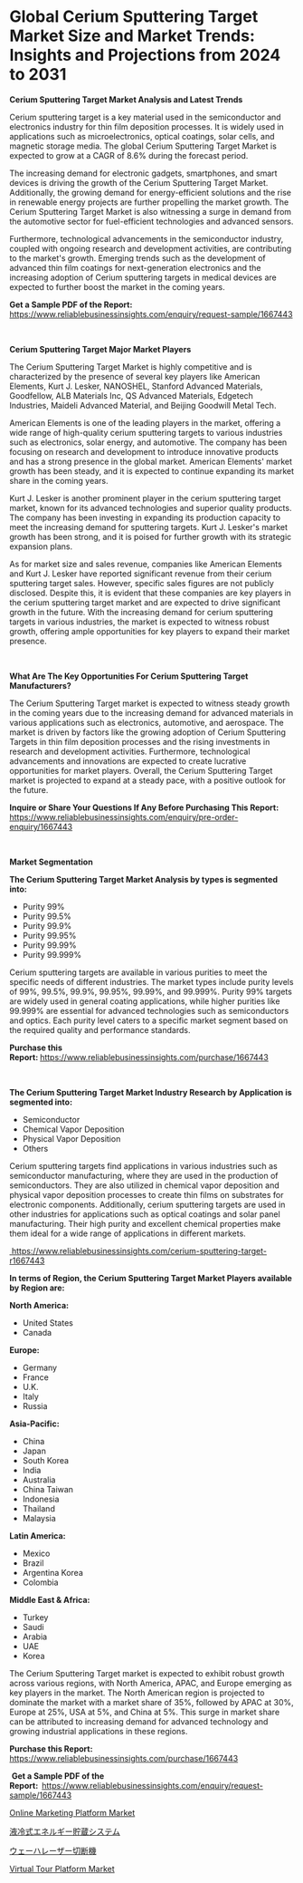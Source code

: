 <p><h1>Global Cerium Sputtering Target Market Size and Market Trends: Insights and Projections from 2024 to 2031</h1></p><p><strong>Cerium Sputtering Target Market Analysis and Latest Trends</strong></p>
<p><p>Cerium sputtering target is a key material used in the semiconductor and electronics industry for thin film deposition processes. It is widely used in applications such as microelectronics, optical coatings, solar cells, and magnetic storage media. The global Cerium Sputtering Target Market is expected to grow at a CAGR of 8.6% during the forecast period.</p><p>The increasing demand for electronic gadgets, smartphones, and smart devices is driving the growth of the Cerium Sputtering Target Market. Additionally, the growing demand for energy-efficient solutions and the rise in renewable energy projects are further propelling the market growth. The Cerium Sputtering Target Market is also witnessing a surge in demand from the automotive sector for fuel-efficient technologies and advanced sensors.</p><p>Furthermore, technological advancements in the semiconductor industry, coupled with ongoing research and development activities, are contributing to the market's growth. Emerging trends such as the development of advanced thin film coatings for next-generation electronics and the increasing adoption of Cerium sputtering targets in medical devices are expected to further boost the market in the coming years.</p></p>
<p><strong>Get a Sample PDF of the Report:&nbsp;</strong> <a href="https://www.reliablebusinessinsights.com/enquiry/request-sample/1667443">https://www.reliablebusinessinsights.com/enquiry/request-sample/1667443</a></p>
<p>&nbsp;</p>
<p><strong>Cerium Sputtering Target Major Market Players</strong></p>
<p><p>The Cerium Sputtering Target Market is highly competitive and is characterized by the presence of several key players like American Elements, Kurt J. Lesker, NANOSHEL, Stanford Advanced Materials, Goodfellow, ALB Materials Inc, QS Advanced Materials, Edgetech Industries, Maideli Advanced Material, and Beijing Goodwill Metal Tech.</p><p>American Elements is one of the leading players in the market, offering a wide range of high-quality cerium sputtering targets to various industries such as electronics, solar energy, and automotive. The company has been focusing on research and development to introduce innovative products and has a strong presence in the global market. American Elements' market growth has been steady, and it is expected to continue expanding its market share in the coming years.</p><p>Kurt J. Lesker is another prominent player in the cerium sputtering target market, known for its advanced technologies and superior quality products. The company has been investing in expanding its production capacity to meet the increasing demand for sputtering targets. Kurt J. Lesker's market growth has been strong, and it is poised for further growth with its strategic expansion plans.</p><p>As for market size and sales revenue, companies like American Elements and Kurt J. Lesker have reported significant revenue from their cerium sputtering target sales. However, specific sales figures are not publicly disclosed. Despite this, it is evident that these companies are key players in the cerium sputtering target market and are expected to drive significant growth in the future. With the increasing demand for cerium sputtering targets in various industries, the market is expected to witness robust growth, offering ample opportunities for key players to expand their market presence.</p></p>
<p>&nbsp;</p>
<p><strong>What Are The Key Opportunities For Cerium Sputtering Target Manufacturers?</strong></p>
<p><p>The Cerium Sputtering Target market is expected to witness steady growth in the coming years due to the increasing demand for advanced materials in various applications such as electronics, automotive, and aerospace. The market is driven by factors like the growing adoption of Cerium Sputtering Targets in thin film deposition processes and the rising investments in research and development activities. Furthermore, technological advancements and innovations are expected to create lucrative opportunities for market players. Overall, the Cerium Sputtering Target market is projected to expand at a steady pace, with a positive outlook for the future.</p></p>
<p><strong>Inquire or Share Your Questions If Any Before Purchasing This Report:</strong> <a href="https://www.reliablebusinessinsights.com/enquiry/pre-order-enquiry/1667443">https://www.reliablebusinessinsights.com/enquiry/pre-order-enquiry/1667443</a></p>
<p>&nbsp;</p>
<p><strong>Market Segmentation</strong></p>
<p><strong>The Cerium Sputtering Target Market Analysis by types is segmented into:</strong></p>
<p><ul><li>Purity 99%</li><li>Purity 99.5%</li><li>Purity 99.9%</li><li>Purity 99.95%</li><li>Purity 99.99%</li><li>Purity 99.999%</li></ul></p>
<p><p>Cerium sputtering targets are available in various purities to meet the specific needs of different industries. The market types include purity levels of 99%, 99.5%, 99.9%, 99.95%, 99.99%, and 99.999%. Purity 99% targets are widely used in general coating applications, while higher purities like 99.999% are essential for advanced technologies such as semiconductors and optics. Each purity level caters to a specific market segment based on the required quality and performance standards.</p></p>
<p><strong>Purchase this Report:&nbsp;</strong><a href="https://www.reliablebusinessinsights.com/purchase/1667443">https://www.reliablebusinessinsights.com/purchase/1667443</a></p>
<p>&nbsp;</p>
<p><strong>The Cerium Sputtering Target Market Industry Research by Application is segmented into:</strong></p>
<p><ul><li>Semiconductor</li><li>Chemical Vapor Deposition</li><li>Physical Vapor Deposition</li><li>Others</li></ul></p>
<p><p>Cerium sputtering targets find applications in various industries such as semiconductor manufacturing, where they are used in the production of semiconductors. They are also utilized in chemical vapor deposition and physical vapor deposition processes to create thin films on substrates for electronic components. Additionally, cerium sputtering targets are used in other industries for applications such as optical coatings and solar panel manufacturing. Their high purity and excellent chemical properties make them ideal for a wide range of applications in different markets.</p></p>
<p><a href="https://www.reliablebusinessinsights.com/cerium-sputtering-target-r1667443">&nbsp;https://www.reliablebusinessinsights.com/cerium-sputtering-target-r1667443</a></p>
<p><strong>In terms of Region, the Cerium Sputtering Target Market Players available by Region are:</strong></p>
<p>
    <p> <strong> North America: </strong>
        <ul>
            <li>United States</li>
            <li>Canada</li>
        </ul>
        </p> 
    <p> <strong> Europe: </strong>
        <ul>
            <li>Germany</li>
            <li>France</li>
            <li>U.K.</li>
            <li>Italy</li>
            <li>Russia</li>
        </ul>
        </p> 
    <p> <strong> Asia-Pacific: </strong>
        <ul>
            <li>China</li>
            <li>Japan</li>
            <li>South Korea</li>
            <li>India</li>
            <li>Australia</li>
            <li>China Taiwan</li>
            <li>Indonesia</li>
            <li>Thailand</li>
            <li>Malaysia</li>
        </ul>
        </p> 
    <p> <strong> Latin America: </strong>
        <ul>
            <li>Mexico</li>
            <li>Brazil</li>
            <li>Argentina Korea</li>
            <li>Colombia</li>
        </ul>
        </p> 
    <p> <strong> Middle East & Africa: </strong>
        <ul>
            <li>Turkey</li>
            <li>Saudi</li>
            <li>Arabia</li>
            <li>UAE</li>
            <li>Korea</li>
        </ul>
    </p>
    </p>
<p><p>The Cerium Sputtering Target market is expected to exhibit robust growth across various regions, with North America, APAC, and Europe emerging as key players in the market. The North American region is projected to dominate the market with a market share of 35%, followed by APAC at 30%, Europe at 25%, USA at 5%, and China at 5%. This surge in market share can be attributed to increasing demand for advanced technology and growing industrial applications in these regions.</p></p>
<p><strong>Purchase this Report: </strong><a href="https://www.reliablebusinessinsights.com/purchase/1667443">https://www.reliablebusinessinsights.com/purchase/1667443</a></p>
<p>&nbsp;<strong>Get a Sample PDF of the Report:&nbsp;&nbsp;</strong><a href="https://www.reliablebusinessinsights.com/enquiry/request-sample/1667443">https://www.reliablebusinessinsights.com/enquiry/request-sample/1667443</a></p>
<p><strong></strong></p>
<p><p><a href="https://github.com/Hunterico88/Market-Research-Report-List-1/blob/main/online-marketing-platform-market.md">Online Marketing Platform Market</a></p><p><a href="https://github.com/kegley4963/Market-Research-Report-List-2/blob/main/1502572176575.md">液冷式エネルギー貯蔵システム</a></p><p><a href="https://github.com/LuzHills1972/Market-Research-Report-List-1/blob/main/7380122176576.md">ウェーハレーザー切断機</a></p><p><a href="https://github.com/nhteumcc68/Market-Research-Report-List-1/blob/main/virtual-tour-platform-market.md">Virtual Tour Platform Market</a></p></p>